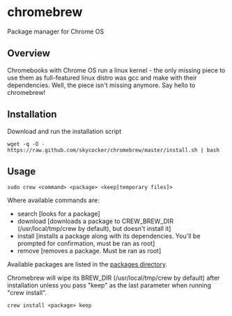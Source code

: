 chromebrew
==========

Package manager for Chrome OS

Overview
--------

Chromebooks with Chrome OS run a linux kernel - the only missing piece to use them as full-featured linux distro was gcc and make with their dependencies. Well, the piece isn't missing anymore. Say hello to chromebrew!

Installation
------------

Download and run the installation script

    wget -q -O - https://raw.github.com/skycocker/chromebrew/master/install.sh | bash

Usage
-----

    sudo crew <command> <package> <keep[temporary files]>

Where available commands are:
  
  * search [looks for a package]
  * download [downloads a package to CREW_BREW_DIR (/usr/local/tmp/crew by default), but doesn't install it]
  * install [installs a package along with its dependencies. You'll be prompted for confirmation, must be ran as root]
  * remove [removes a package. Must be ran as root]
  
Available packages are listed in the [packages directory](https://github.com/skycocker/chromebrew/tree/master/packages).

Chromebrew will wipe its BREW_DIR (/usr/local/tmp/crew by default) after installation unless you pass "keep" as the last parameter when running "crew install".

    crew install <package> keep


